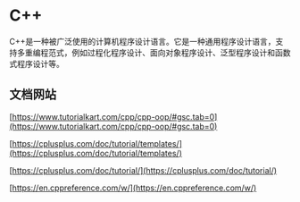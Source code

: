 # C++

C++是一种被广泛使用的计算机程序设计语言。它是一种通用程序设计语言，支持多重编程范式，例如过程化程序设计、面向对象程序设计、泛型程序设计和函数式程序设计等。


## 文档网站

[https://www.tutorialkart.com/cpp/cpp-oop/#gsc.tab=0](https://www.tutorialkart.com/cpp/cpp-oop/#gsc.tab=0)


[https://cplusplus.com/doc/tutorial/templates/](https://cplusplus.com/doc/tutorial/templates/)


[https://cplusplus.com/doc/tutorial/](https://cplusplus.com/doc/tutorial/)


[https://en.cppreference.com/w/](https://en.cppreference.com/w/)
